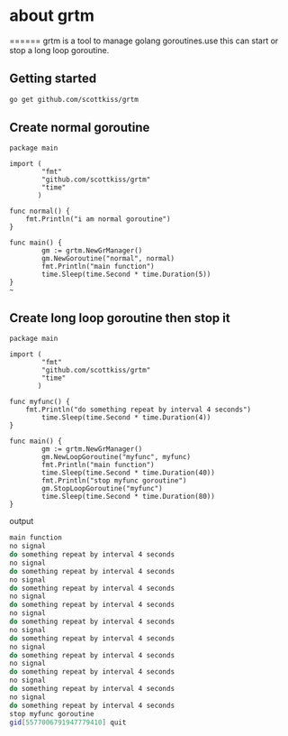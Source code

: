# about grtm 
======
grtm is a tool to manage golang goroutines.use this can start or stop a long loop goroutine.

## Getting started
```bash
go get github.com/scottkiss/grtm
```

## Create normal goroutine

```golang
package main

import (
        "fmt"
        "github.com/scottkiss/grtm"
        "time"
       )

func normal() {
    fmt.Println("i am normal goroutine")
}

func main() {
        gm := grtm.NewGrManager()
        gm.NewGoroutine("normal", normal)
        fmt.Println("main function")
        time.Sleep(time.Second * time.Duration(5))
}
~
```

## Create long loop goroutine then stop it

```golang
package main

import (
        "fmt"
        "github.com/scottkiss/grtm"
        "time"
       )

func myfunc() {
    fmt.Println("do something repeat by interval 4 seconds")
        time.Sleep(time.Second * time.Duration(4))
}

func main() {
        gm := grtm.NewGrManager()
        gm.NewLoopGoroutine("myfunc", myfunc)
        fmt.Println("main function")
        time.Sleep(time.Second * time.Duration(40))
        fmt.Println("stop myfunc goroutine")
        gm.StopLoopGoroutine("myfunc")
        time.Sleep(time.Second * time.Duration(80))
}
```

output

```bash
main function
no signal
do something repeat by interval 4 seconds
no signal
do something repeat by interval 4 seconds
no signal
do something repeat by interval 4 seconds
no signal
do something repeat by interval 4 seconds
no signal
do something repeat by interval 4 seconds
no signal
do something repeat by interval 4 seconds
no signal
do something repeat by interval 4 seconds
no signal
do something repeat by interval 4 seconds
no signal
do something repeat by interval 4 seconds
no signal
do something repeat by interval 4 seconds
stop myfunc goroutine
gid[5577006791947779410] quit

```


